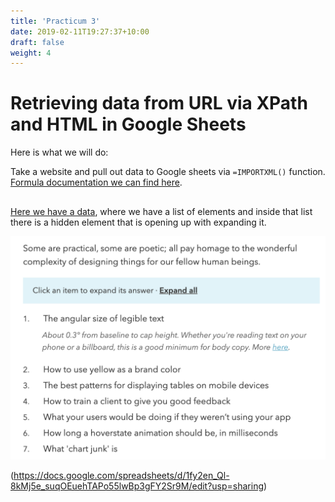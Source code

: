 ```yaml
---
title: 'Practicum 3'
date: 2019-02-11T19:27:37+10:00
draft: false
weight: 4
---
```

# Retrieving data from URL via XPath and HTML in Google Sheets

Here is what we will do:

Take a website and pull out data to Google sheets via `=IMPORTXML()` function. [Formula documentation we can find here](https://support.google.com/docs/answer/3093342?hl=en "IMPORTXML Google Sheets").

##

[Here we have a data](https://learnui.design/blog/100-things-ux-ui-designer-know.html "100 things designer should know"), where we have a list of elements and inside that list there is a hidden element that is opening up with expanding it.

![alt]( 100-things.png )



(https://docs.google.com/spreadsheets/d/1fy2en_Ql-8kMj5e_suqOEuehTAPo55lwBp3gFY2Sr9M/edit?usp=sharing)
